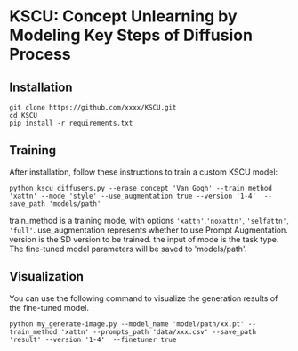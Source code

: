 # KSCU: Concept Unlearning by Modeling Key Steps of Diffusion Process
## Installation
```
git clone https://github.com/xxxx/KSCU.git
cd KSCU
pip install -r requirements.txt
```
## Training

After installation, follow these instructions to train a custom KSCU model:
```
python kscu_diffusers.py --erase_concept 'Van Gogh' --train_method 'xattn' --mode 'style' --use_augmentation true --version '1-4'  --save_path 'models/path'
``` 
train_method is a training mode, with options `'xattn'`,`'noxattn'`, `'selfattn'`, `'full'`.
use_augmentation represents whether to use Prompt Augmentation.
version is the SD version to be trained.
the input of mode is the task type.
The fine-tuned model parameters will be saved to 'models/path'.

## Visualization
You can use the following command to visualize the generation results of the fine-tuned model.
```
python my_generate-image.py --model_name 'model/path/xx.pt' --train_method 'xattn' --prompts_path 'data/xxx.csv' --save_path 'result' --version '1-4'  --finetuner true
``` 
